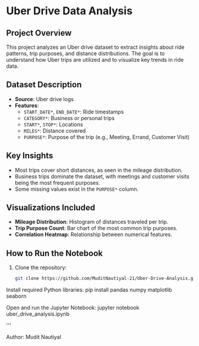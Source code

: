 # Uber Drive Data Analysis

## Project Overview
This project analyzes an Uber drive dataset to extract insights about ride patterns, trip purposes, and distance distributions. The goal is to understand how Uber trips are utilized and to visualize key trends in ride data.

## Dataset Description
- **Source**: Uber drive logs
- **Features**:
  - `START_DATE*`, `END_DATE*`: Ride timestamps
  - `CATEGORY*`: Business or personal trips
  - `START*`, `STOP*`: Locations
  - `MILES*`: Distance covered
  - `PURPOSE*`: Purpose of the trip (e.g., Meeting, Errand, Customer Visit)

## Key Insights
- Most trips cover short distances, as seen in the mileage distribution.
- Business trips dominate the dataset, with meetings and customer visits being the most frequent purposes.
- Some missing values exist in the `PURPOSE*` column.

## Visualizations Included
- **Mileage Distribution**: Histogram of distances traveled per trip.
- **Trip Purpose Count**: Bar chart of the most common trip purposes.
- **Correlation Heatmap**: Relationship between numerical features.

## How to Run the Notebook
1. Clone the repository:
   ```bash
   git clone https://github.com/MuditNautiyal-21/Uber-Drive-Analysis.git

Install required Python libraries:
pip install pandas numpy matplotlib seaborn

Open and run the Jupyter Notebook:
jupyter notebook uber_drive_analysis.ipynb

'''

Author: Mudit Nautiyal
